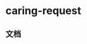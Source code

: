 <!--
 * @Author: Wanko
 * @Date: 2023-05-17 14:42:53
 * @LastEditors: Wanko
 * @LastEditTime: 2023-05-19 11:08:33
 * @Description: 
-->
# caring-request
## 文档